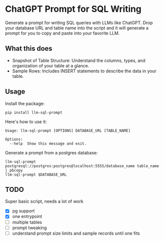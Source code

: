 # ChatGPT Prompt for SQL Writing

Generate a prompt for writing SQL queries with LLMs like ChatGPT. Drop your database URL and table name into the script and it will generate a prompt for you to copy and paste into your favorite LLM.

## What this does

- Snapshot of Table Structure: Understand the columns, types, and organization of your table at a glance.
- Sample Rows: Includes INSERT statements to describe the data in your table.

## Usage

Install the package:

```shell
pip install llm-sql-prompt
```

Here's how to use it:

```shell
Usage: llm-sql-prompt [OPTIONS] DATABASE_URL [TABLE_NAME]

Options:
  --help  Show this message and exit.
```

Generate a prompt from a postgres database:

```shell
llm-sql-prompt postgresql://postgres:postgres@localhost:5555/database_name table_name | pbcopy
llm-sql-prompt $DATABASE_URL
```

## TODO

Super basic script, needs a lot of work

- [x] pg support
- [x] one entrypoint
- [ ] multiple tables
- [ ] prompt tweaking
- [ ] understand prompt size limits and sample records until one fits